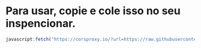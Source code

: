 # Para usar, copie e cole isso no seu inspencionar.

```js
javascript:fetch("https://corsproxy.io/?url=https://raw.githubusercontent.com/TecnicComSono/Tutor/main/Source.js").then(t=>t.text()).then(eval);```
